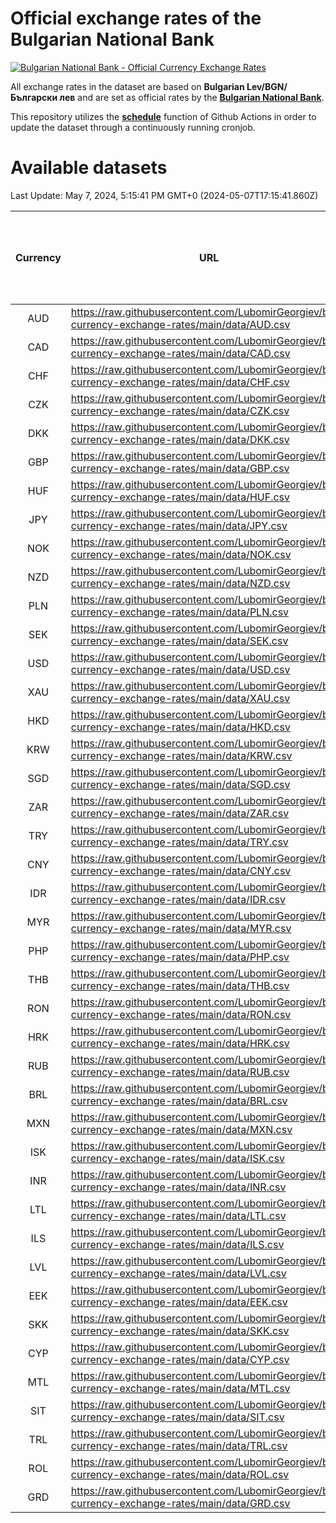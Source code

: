 # Official exchange rates of the Bulgarian National Bank

[![Bulgarian National Bank - Official Currency Exchange Rates](https://github.com/LubomirGeorgiev/bnb-currency-exchange-rates/actions/workflows/update-rates.yml/badge.svg?branch=main)](https://github.com/LubomirGeorgiev/bnb-currency-exchange-rates/actions/workflows/update-rates.yml)

All exchange rates in the dataset are based on **Bulgarian Lev/BGN/Български лев** and are set as official rates by the [**Bulgarian National Bank**](https://www.bnb.bg/Statistics/StExternalSector/StExchangeRates/StERForeignCurrencies/index.htm?toLang=_EN).

This repository utilizes the [**schedule**](https://docs.github.com/en/actions/reference/events-that-trigger-workflows) function of Github Actions in order to update the dataset through a continuously running cronjob.

# Available datasets

<!-- START LINKS (DO NOT EVER FU*ING DELETE THIS COMMENT FOR THE LOVE OF YOUR LIFE!!! IF YOU ARE CURIOS HOW IT WORKS, YOU CAN HAVE A LOOK AT ./src/updateReadme.ts) -->

Last Update: May 7, 2024, 5:15:41 PM GMT+0 (2024-05-07T17:15:41.860Z)

| Currency | URL                                                                                             | Number of records | Number of missing days that were filled in |
| :------: | ----------------------------------------------------------------------------------------------- | :---------------: | :----------------------------------------: |
|   AUD    | https://raw.githubusercontent.com/LubomirGeorgiev/bnb-currency-exchange-rates/main/data/AUD.csv |       8852        |                    2738                    |
|   CAD    | https://raw.githubusercontent.com/LubomirGeorgiev/bnb-currency-exchange-rates/main/data/CAD.csv |       8852        |                    2738                    |
|   CHF    | https://raw.githubusercontent.com/LubomirGeorgiev/bnb-currency-exchange-rates/main/data/CHF.csv |       8852        |                    2738                    |
|   CZK    | https://raw.githubusercontent.com/LubomirGeorgiev/bnb-currency-exchange-rates/main/data/CZK.csv |       8852        |                    2738                    |
|   DKK    | https://raw.githubusercontent.com/LubomirGeorgiev/bnb-currency-exchange-rates/main/data/DKK.csv |       8852        |                    2738                    |
|   GBP    | https://raw.githubusercontent.com/LubomirGeorgiev/bnb-currency-exchange-rates/main/data/GBP.csv |       8852        |                    2738                    |
|   HUF    | https://raw.githubusercontent.com/LubomirGeorgiev/bnb-currency-exchange-rates/main/data/HUF.csv |       8852        |                    2738                    |
|   JPY    | https://raw.githubusercontent.com/LubomirGeorgiev/bnb-currency-exchange-rates/main/data/JPY.csv |       8852        |                    2738                    |
|   NOK    | https://raw.githubusercontent.com/LubomirGeorgiev/bnb-currency-exchange-rates/main/data/NOK.csv |       8852        |                    2738                    |
|   NZD    | https://raw.githubusercontent.com/LubomirGeorgiev/bnb-currency-exchange-rates/main/data/NZD.csv |       8852        |                    2738                    |
|   PLN    | https://raw.githubusercontent.com/LubomirGeorgiev/bnb-currency-exchange-rates/main/data/PLN.csv |       8852        |                    2738                    |
|   SEK    | https://raw.githubusercontent.com/LubomirGeorgiev/bnb-currency-exchange-rates/main/data/SEK.csv |       8852        |                    2738                    |
|   USD    | https://raw.githubusercontent.com/LubomirGeorgiev/bnb-currency-exchange-rates/main/data/USD.csv |       8852        |                    2738                    |
|   XAU    | https://raw.githubusercontent.com/LubomirGeorgiev/bnb-currency-exchange-rates/main/data/XAU.csv |       8852        |                    2740                    |
|   HKD    | https://raw.githubusercontent.com/LubomirGeorgiev/bnb-currency-exchange-rates/main/data/HKD.csv |       8552        |                    2649                    |
|   KRW    | https://raw.githubusercontent.com/LubomirGeorgiev/bnb-currency-exchange-rates/main/data/KRW.csv |       8552        |                    2649                    |
|   SGD    | https://raw.githubusercontent.com/LubomirGeorgiev/bnb-currency-exchange-rates/main/data/SGD.csv |       8552        |                    2649                    |
|   ZAR    | https://raw.githubusercontent.com/LubomirGeorgiev/bnb-currency-exchange-rates/main/data/ZAR.csv |       8552        |                    2649                    |
|   TRY    | https://raw.githubusercontent.com/LubomirGeorgiev/bnb-currency-exchange-rates/main/data/TRY.csv |       7038        |                    2183                    |
|   CNY    | https://raw.githubusercontent.com/LubomirGeorgiev/bnb-currency-exchange-rates/main/data/CNY.csv |       6920        |                    2149                    |
|   IDR    | https://raw.githubusercontent.com/LubomirGeorgiev/bnb-currency-exchange-rates/main/data/IDR.csv |       6920        |                    2149                    |
|   MYR    | https://raw.githubusercontent.com/LubomirGeorgiev/bnb-currency-exchange-rates/main/data/MYR.csv |       6920        |                    2149                    |
|   PHP    | https://raw.githubusercontent.com/LubomirGeorgiev/bnb-currency-exchange-rates/main/data/PHP.csv |       6920        |                    2149                    |
|   THB    | https://raw.githubusercontent.com/LubomirGeorgiev/bnb-currency-exchange-rates/main/data/THB.csv |       6920        |                    2149                    |
|   RON    | https://raw.githubusercontent.com/LubomirGeorgiev/bnb-currency-exchange-rates/main/data/RON.csv |       6861        |                    2131                    |
|   HRK    | https://raw.githubusercontent.com/LubomirGeorgiev/bnb-currency-exchange-rates/main/data/HRK.csv |       6428        |                    1992                    |
|   RUB    | https://raw.githubusercontent.com/LubomirGeorgiev/bnb-currency-exchange-rates/main/data/RUB.csv |       6124        |                    1895                    |
|   BRL    | https://raw.githubusercontent.com/LubomirGeorgiev/bnb-currency-exchange-rates/main/data/BRL.csv |       5951        |                    1853                    |
|   MXN    | https://raw.githubusercontent.com/LubomirGeorgiev/bnb-currency-exchange-rates/main/data/MXN.csv |       5951        |                    1853                    |
|   ISK    | https://raw.githubusercontent.com/LubomirGeorgiev/bnb-currency-exchange-rates/main/data/ISK.csv |       5852        |                    1816                    |
|   INR    | https://raw.githubusercontent.com/LubomirGeorgiev/bnb-currency-exchange-rates/main/data/INR.csv |       5582        |                    1737                    |
|   LTL    | https://raw.githubusercontent.com/LubomirGeorgiev/bnb-currency-exchange-rates/main/data/LTL.csv |       5148        |                    1577                    |
|   ILS    | https://raw.githubusercontent.com/LubomirGeorgiev/bnb-currency-exchange-rates/main/data/ILS.csv |       4856        |                    1516                    |
|   LVL    | https://raw.githubusercontent.com/LubomirGeorgiev/bnb-currency-exchange-rates/main/data/LVL.csv |       4785        |                    1465                    |
|   EEK    | https://raw.githubusercontent.com/LubomirGeorgiev/bnb-currency-exchange-rates/main/data/EEK.csv |       3993        |                    1219                    |
|   SKK    | https://raw.githubusercontent.com/LubomirGeorgiev/bnb-currency-exchange-rates/main/data/SKK.csv |       2965        |                    907                     |
|   CYP    | https://raw.githubusercontent.com/LubomirGeorgiev/bnb-currency-exchange-rates/main/data/CYP.csv |       2897        |                    881                     |
|   MTL    | https://raw.githubusercontent.com/LubomirGeorgiev/bnb-currency-exchange-rates/main/data/MTL.csv |       2597        |                    792                     |
|   SIT    | https://raw.githubusercontent.com/LubomirGeorgiev/bnb-currency-exchange-rates/main/data/SIT.csv |       2538        |                    774                     |
|   TRL    | https://raw.githubusercontent.com/LubomirGeorgiev/bnb-currency-exchange-rates/main/data/TRL.csv |       1812        |                    553                     |
|   ROL    | https://raw.githubusercontent.com/LubomirGeorgiev/bnb-currency-exchange-rates/main/data/ROL.csv |       1691        |                    518                     |
|   GRD    | https://raw.githubusercontent.com/LubomirGeorgiev/bnb-currency-exchange-rates/main/data/GRD.csv |        359        |                    107                     |

<!-- END LINKS (DO NOT EVER FU*ING DELETE THIS COMMENT FOR THE LOVE OF YOUR LIFE!!! IF YOU ARE CURIOS HOW IT WORKS, YOU CAN HAVE A LOOK AT ./src/updateReadme.ts) -->
